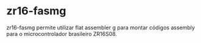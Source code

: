 # zr16-fasmg
zr16-fasmg permite utilizar flat assembler g para montar códigos assembly para o microcontrolador brasileiro ZR16S08.